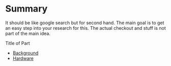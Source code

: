 # Summary

It should be like google search but for second hand.
The main goal is to get an easy step into your research for this. The actual checkout and stuff is not part of the main idea.

Title of Part

- [Background](background.md)
- [Hardware](hardware.md)

